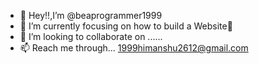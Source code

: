 - 👋 Hey!!,I’m @beaprogrammer1999
- 🌱 I’m currently focusing on how to build a Website🙂
- 💞️ I’m looking to collaborate on ......
- 📫 Reach me through...
     1999himanshu2612@gmail.com

<!---
beaprogrammer1999/beaprogrammer1999 is a ✨ special ✨ repository because its `README.md` (this file) appears on your GitHub profile.
You can click the Preview link to take a look at your changes.
--->
